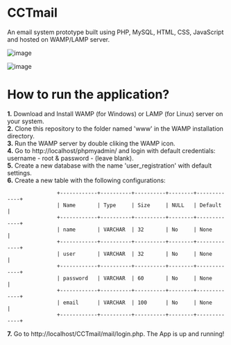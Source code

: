 # CCTmail
An email system prototype built using PHP, MySQL, HTML, CSS, JavaScript and hosted on WAMP/LAMP server.

![image](https://user-images.githubusercontent.com/69196090/204139090-528cc007-57ef-48cb-8907-dea79ac80d9e.png)  
  
![image](https://user-images.githubusercontent.com/69196090/204139142-5880bc0e-8470-43cf-9e8a-5a7e9d632f44.png)  




# How to run the application?

**1.** Download and Install WAMP (for Windows) or LAMP (for Linux) server on your system.  
**2.** Clone this repository to the folder named 'www' in the WAMP installation directory.  
**3.** Run the WAMP server by double cliking the WAMP icon.  
**4.** Go to http://localhost/phpmyadmin/ and login with default credentials: username - root & password - (leave blank).  
**5.** Create a new database with the name 'user_registration' with default settings.  
**6.** Create a new table with the following configurations:  
                      
                    +------------+----------+----------+--------+-------------+
                    | Name       | Type     | Size     | NULL   | Default     |
                    +------------+----------+----------+--------+-------------+
                    | name       | VARCHAR  | 32       | No     | None        |
                    +------------+----------+----------+--------+-------------+
                    | user       | VARCHAR  | 32       | No     | None        |
                    +------------+----------+----------+--------+-------------+
                    | password   | VARCHAR  | 60       | No     | None        |
                    +------------+----------+----------+--------+-------------+
                    | email      | VARCHAR  | 100      | No     | None        |
                    +------------+----------+----------+--------+-------------+
                      
  
**7.** Go to http://localhost/CCTmail/mail/login.php. The App is up and running!  
